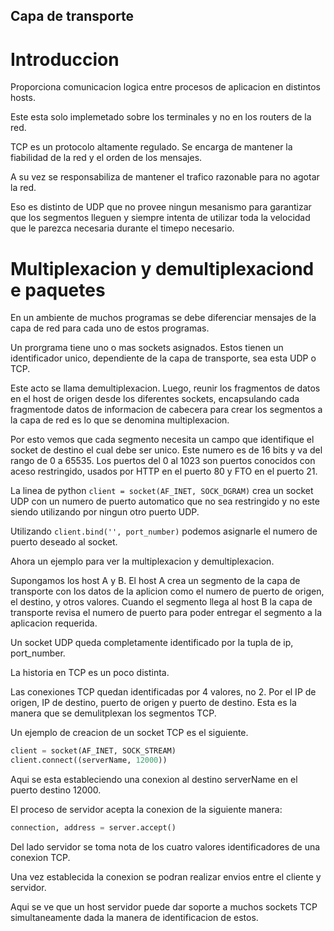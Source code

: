 ## Capa de transporte

# Introduccion
Proporciona comunicacion logica entre procesos de aplicacion en distintos hosts.

Este esta solo implemetado sobre los terminales
y no en los routers de la red.

TCP es un protocolo altamente regulado. Se 
encarga de mantener la fiabilidad de la red y el 
orden de los mensajes.

A su vez se responsabiliza de mantener el 
trafico razonable para no agotar la red.

Eso es distinto de UDP que no provee ningun 
mesanismo para garantizar que los segmentos 
lleguen y siempre intenta de utilizar toda la 
velocidad que le parezca necesaria durante el 
timepo necesario.

# Multiplexacion y demultiplexaciond e paquetes
En un ambiente de muchos programas se debe 
diferenciar mensajes de la capa de red para cada
uno de estos programas.

Un prorgrama tiene uno o mas sockets asignados. 
Estos tienen un identificador unico, dependiente
de la capa de transporte, sea esta UDP o TCP.

Este acto se llama demultiplexacion. Luego, 
reunir los fragmentos de datos en el host de 
origen desde los diferentes sockets, 
encapsulando cada fragmentode datos de 
informacion de cabecera para crear los segmentos 
a la capa de red es lo que se denomina 
multiplexacion.

Por esto vemos que cada segmento necesita un 
campo que identifique el socket de destino el 
cual debe ser unico. Este numero es de 16 bits y 
va del rango de 0 a 65535. Los puertos del 0 al 
1023 son puertos conocidos con aceso 
restringido, usados por HTTP en el puerto 80 y 
FTO en el puerto 21.

La linea de python
`client = socket(AF_INET, SOCK_DGRAM)`
crea un socket UDP con un numero de puerto 
automatico que no sea restringido y no este 
siendo utilizando por ningun otro puerto UDP. 

Utilizando `client.bind('', port_number)` podemos asignarle el numero de puerto deseado al socket.

Ahora un ejemplo para ver la multiplexacion y 
demultiplexacion.

Supongamos los host A y B. El host A crea un 
segmento de la capa de transporte con los datos 
de la aplicion como el numero de puerto de 
origen, el destino, y otros valores. Cuando el 
segmento llega al host B la capa de transporte 
revisa el numero de puerto para poder entregar 
el segmento a la aplicacion requerida. 

Un socket UDP queda completamente identificado 
por la tupla de ip, port_number. 

La historia en TCP es un poco distinta.

Las conexiones TCP quedan identificadas por 4 
valores, no 2. Por el IP de origen, IP de 
destino, puerto de origen y puerto de destino. 
Esta es la manera que se demulitplexan los 
segmentos TCP.

Un ejemplo de creacion de un socket TCP es el 
siguiente.

```python
client = socket(AF_INET, SOCK_STREAM)
client.connect((serverName, 12000))
```

Aqui se esta estableciendo una conexion al 
destino serverName en el puerto destino 12000. 

El proceso de servidor acepta la conexion de la 
siguiente manera:
```python
connection, address = server.accept()
```
Del lado servidor se toma nota de los cuatro 
valores identificadores de una conexion TCP.

Una vez establecida la conexion se podran 
realizar envios entre el cliente y servidor.

Aqui se ve que un host servidor puede dar 
soporte a muchos sockets TCP simultaneamente 
dada la manera de identificacion de estos. 
